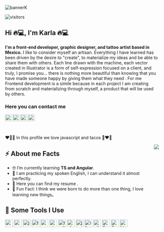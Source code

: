 ![bannerK](https://user-images.githubusercontent.com/114018277/215351626-2ab336d9-dc35-4533-9b08-1cd599f70572.png)
<p><img src="https://visitor-badge.glitch.me/badge?page_id=karlaCRM.karlaCRM" alt="visitors"></p>

<h2>Hi 🔥💻, I'm Karla 🔥💻</h2>

<p><strong>I'm a front-end developer, graphic designer, and tattoo artist based in Mexico.</strong>
I like to consider myself an artisan. Everything I have learned has been driven by the desire to "create", to materialize my ideas and be able to share them with others.
Each line drawn with the machine, each vector created in Illustrator is a form of self-expression focused on a client, and truly, I promise you... there is nothing more beautiful than knowing that you have made someone happy by giving them what they need .
For me Frontend development is a simile because in each project I am creating from scratch and materializing through myself, a product that will be used by others.</p>
<h3><strong>Here you can contact me </strong></h3>
<p>
 <a href="https://www.linkedin.com/in/karla-cecilia-rm/"><img src="https://cdn.jsdelivr.net/npm/simple-icons@v3/icons/linkedin.svg" alt="LinkedIn Icon" width="22px"></a>
<a href="https://api.whatsapp.com/send?phone=525549514336">
<img align="left" alt="Whatsapp" width="22px" src="https://cdn.jsdelivr.net/npm/simple-icons@v3/icons/whatsapp.svg" />
</a>
<a href="https://www.instagram.com/abraxasturambar/">
  <img align="left" alt="Instagram" width="22px" src="https://cdn.jsdelivr.net/npm/simple-icons@v3/icons/instagram.svg" />
</a>
<a href="mailto:abraxaskrm@gmail.com">
  <img align="left" alt="Gmail" width="22px" src="https://cdn.jsdelivr.net/npm/simple-icons@v3/icons/gmail.svg" />
</a>
</p>
<br>
<p>❤️‍🔥🌮 In this profile we love javascript and tacos  🌮❤️‍🔥</p>
<img align="right" src="https://media.giphy.com/media/pOKrXLf9N5g76/giphy.gif" />
<h2>⚡️ About me Facts</h2>
<ul>
<li>🤓 I’m currently learning <strong>TS and Angular</strong>.</li>
<li>🧐 I am practicing my spoken English, I can understand it almost perfectly.</li>
<li>📙 Here you can find my resume <a href="https://www.stanleylim.me/resume/resume.pdf"></a>.</li>
<li>🤖 Fun Fact: I think we were born to do more than one thing, I love learning new things。</li>
</ul>

<h2>🚀 Some Tools I Use</h2>
<p align="left">
<img src="https://cdn.jsdelivr.net/gh/devicons/devicon/icons/angularjs/angularjs-original.svg" alt="angular-js" width="25" height="25" />
<img src="https://cdn.jsdelivr.net/gh/devicons/devicon/icons/css3/css3-original.svg" alt="css3" width="25" height="25" />
<img src="https://cdn.jsdelivr.net/gh/devicons/devicon/icons/javascript/javascript-original.svg" alt="javascript" width="25" height="25" />
<img src="https://cdn.jsdelivr.net/gh/devicons/devicon/icons/typescript/typescript-original.svg" alt="typescript" width="25" height="25" />
<img src="https://cdn.jsdelivr.net/gh/devicons/devicon/icons/nodejs/nodejs-original.svg" alt="nodejs" width="25" height="25" />
<img src="https://cdn.jsdelivr.net/gh/devicons/devicon/icons/visualstudio/visualstudio-plain.svg" alt="visual studio" width="25" height="25" />
<img src="https://cdn.jsdelivr.net/gh/devicons/devicon/icons/trello/trello-plain-wordmark.svg" alt="trello" width="25" height="25" />
<img src="https://cdn.jsdelivr.net/gh/devicons/devicon/icons/photoshop/photoshop-plain.svg" alt="photoshop" width="25" height="25" />
<img src="https://cdn.jsdelivr.net/gh/devicons/devicon/icons/jest/jest-plain.svg" alt="jest" width="25" height="25" />
<img src="https://cdn.jsdelivr.net/gh/devicons/devicon/icons/illustrator/illustrator-plain.svg" alt="illustrator" width="25" height="25" />
<img src="https://cdn.jsdelivr.net/gh/devicons/devicon/icons/git/git-original-wordmark.svg" alt="git" width="25" height="25" />
<img src="https://cdn.jsdelivr.net/gh/devicons/devicon/icons/firebase/firebase-plain-wordmark.svg" alt="firebase" width="25" height="25" />
<img src="https://cdn.jsdelivr.net/gh/devicons/devicon/icons/figma/figma-original.svg" alt="figma" width="25" height="25" />
<img src="https://cdn.jsdelivr.net/gh/devicons/devicon/icons/html5/html5-original.svg" alt="html" width="25" height="25" />
</p>


